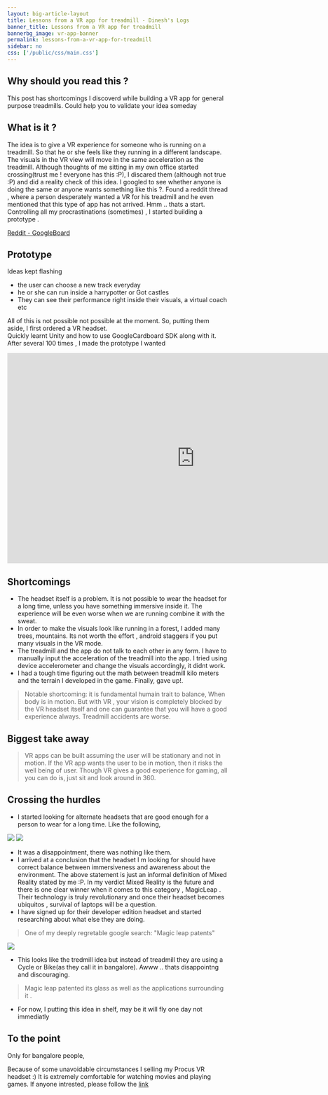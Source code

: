 ```yaml
---
layout: big-article-layout
title: Lessons from a VR app for treadmill - Dinesh's Logs
banner_title: Lessons from a VR app for treadmill
bannerbg_image: vr-app-banner
permalink: lessons-from-a-vr-app-for-treadmill
sidebar: no
css: ['/public/css/main.css']
---
```



## Why should you read this ?
This post has shortcomings I discoverd while building a VR app for general purpose treadmills. Could help you to
validate your idea someday

##  What is it ?
The idea is to give a VR experience for someone who is running on a treadmill. So that he or she feels like they running
in a different landscape. The visuals in the VR view will move in the same acceleration as the treadmill.
Although thoughts of me sitting in my own office started crossing(trust me ! everyone has this :P), I discared them (although not true :P) and did a reality check of this idea.
I googled to see whether anyone is doing the same or anyone wants something like this ?.
Found a reddit thread , where a person desperately wanted a VR for his treadmill and he even mentioned
that this type of app has not arrived. Hmm .. thats a start. Controlling all my procrastinations (sometimes) , I started building a prototype .

[Reddit - GoogleBoard](https://www.reddit.com/r/GoogleCardboard/comments/47xqgx/app_for_treadmill/)

##  Prototype
 Ideas kept flashing
  - the user can choose a new track everyday
  - he or she can run inside a harrypotter or Got castles
  - They can see their performance right inside their visuals, a virtual coach etc</br>

 All of this is not possible not possible at the moment. So, putting them aside, I first ordered a VR headset. </br>
 Quickly learnt Unity and how to use GoogleCardboard SDK along with it. </br>
 After several 100 times , I made the prototype I wanted

<div class="video-holder">
<iframe width="853" height="480" src="https://www.youtube.com/watch?v=rjWynfrll5s" frameborder="0" allowfullscreen></iframe>
</div>


## Shortcomings
 - The headset itself is a problem. It is not possible to wear the headset for a long time, unless you have something immersive inside it.
   The experience will be even worse when we are running combine it with the sweat.
 - In order to make the visuals look like running in a forest, I added many trees,  mountains. Its not worth the effort , android staggers if you put
 many visuals in the VR mode.
 - The treadmill and the app do not talk to each other in any form. I have to manually input the acceleration of the treadmill into the app.
   I tried using device accelerometer and change the visuals accordingly, it didnt work.
 - I had a tough time figuring out the math between treadmill kilo meters and the terrain I developed in the game. Finally, gave up!.
> Notable shortcoming: it is fundamental humain trait to balance, When body is in motion.  But with VR , your vision is
completely blocked by the VR headset itself and one can guarantee that you will have a good experience always. Treadmill accidents are worse.

## Biggest take away
> VR apps can be built assuming the user will be stationary and not in motion. If the VR app wants the user to be in motion, then it risks the well being of user.
Though VR gives a good experience for gaming, all you can do is, just sit and look around in 360.

## Crossing the hurdles
 - I started looking for alternate headsets that are good enough for a person to wear for a long time. Like the following,

<div class="juxtapose-images">
    <img src="https://dl.dropboxusercontent.com/u/41521065/vr-for-treamill-without-help.001.jpeg" />
	<img src="https://dl.dropboxusercontent.com/u/41521065/cyclops-hp.gif" />
</div>


 - It was a disappointment, there was nothing like them.
 - I arrived at a conclusion that the headset I m looking for should have correct balance between immersiveness
 and awareness about the environment. The above statement is just an informal definition of Mixed Reality stated by me :P.
  In my verdict Mixed Reality is the future and there is one clear winner when it comes to this category , MagicLeap .
 Their technology is truly revolutionary and once their headset becomes ubiquitos , survival of laptops will be a question.
 - I have signed up for their developer edition headset and started researching about what else they are doing.

 > One of my deeply regretable google search:  "Magic leap patents"

<div>
    <img src="https://dl.dropboxusercontent.com/u/41521065/24D6CCB900000578-2916696-image-a-50_1421673073442.jpg" />
</div>

- This looks like the tredmill idea but instead of treadmill they are using a Cycle or Bike(as they call it in bangalore).
  Awww .. thats disappointng and discouraging.

> Magic leap patented its glass as well as the applications surrounding it .
- For now, I putting this idea in shelf, may be it will fly one day not immediatly

## To the point
Only for bangalore people,

Because of some unavoidable circumstances I selling my Procus VR headset :)  It is extremely comfortable for watching movies
and playing games. If anyone intrested, please follow the [link](https://www.olx.in/item/new-procus-one-virtual-reality-headset-ID176l35.html)


















